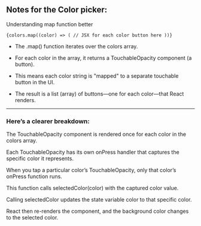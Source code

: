## Notes for the Color picker:

Understanding map function better

`{colors.map((color) => (
  // JSX for each color button here
))}`

* The .map() function iterates over the colors array.

* For each color in the array, it returns a TouchableOpacity component (a button).

* This means each color string is "mapped" to a separate touchable button in the UI.

* The result is a list (array) of buttons—one for each color—that React renders.

___

### Here’s a clearer breakdown:

The TouchableOpacity component is rendered once for each color in the colors array.

Each TouchableOpacity has its own onPress handler that captures the specific color it represents.

When you tap a particular color’s TouchableOpacity, only that color’s onPress function runs.

This function calls selectedColor(color) with the captured color value.

Calling selectedColor updates the state variable color to that specific color.

React then re-renders the component, and the background color changes to the selected color.